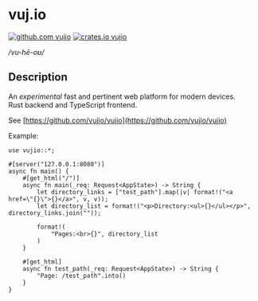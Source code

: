 # vuj.io

[![github.com vujio](https://img.shields.io/badge/github-vujio-informational?style=flat-square&logo=github)](https://crates.io/crates/vujio)
[![crates.io vujio](https://img.shields.io/crates/v/vujio.svg?style=flat-square&logo=rust)](https://crates.io/crates/vujio)

_/vu-hē-oʊ/_

## Description

An _experimental_ fast and pertinent web platform for modern devices.  
Rust backend and TypeScript frontend.

See [https://github.com/vujio/vujio](https://github.com/vujio/vujio)

Example:

```
use vujio::*;

#[server("127.0.0.1:8080")]
async fn main() {
    #[get_html("/")]
    async fn main(_req: Request<AppState>) -> String {
        let directory_links = ["test_path"].map(|v| format!("<a href=\"{}\">{}</a>", v, v));
        let directory_list = format!("<p>Directory:<ul>{}</ul></p>", directory_links.join(""));

        format!(
            "Pages:<br>{}", directory_list
        )
    }

    #[get_html]
    async fn test_path(_req: Request<AppState>) -> String {
        "Page: /test_path".into()
    }
}
```
